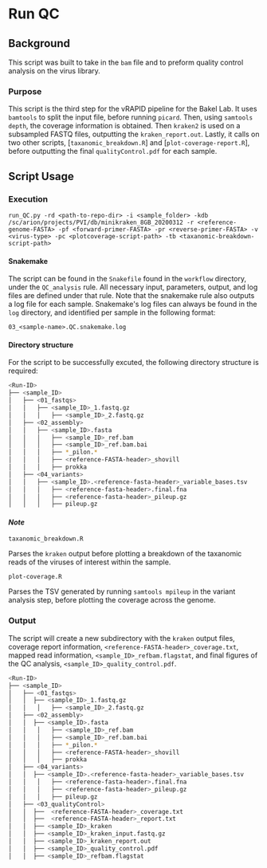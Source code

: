 # Run QC

## Background

This script was built to take in the `bam` file and to preform quality control analysis on the virus library.

### Purpose

This script is the third step for the vRAPID pipeline for the Bakel Lab. It uses `bamtools` to split the input file, before running `picard`. Then, using `samtools depth`, the coverage information is obtained. Then `kraken2` is used on a subsampled FASTQ files, outputting the `kraken_report.out`. Lastly, it calls on two other scripts, [`taxanomic_breakdown.R`] and [`plot-coverage-report.R`], before outputting the final `qualityControl.pdf` for each sample.

## Script Usage

### Execution

`run_QC.py -rd <path-to-repo-dir> -i <sample_folder> -kdb /sc/arion/projects/PVI/db/minikraken_8GB_20200312 -r <reference-genome-FASTA> -pf <forward-primer-FASTA> -pr <reverse-primer-FASTA> -v <virus-type> -pc <plotcoverage-script-path> -tb <taxanomic-breakdown-script-path> `

#### Snakemake

The script can be found in the `Snakefile` found in the `workflow` directory, under the `QC_analysis` rule. All necessary input, parameters, output, and log files are defined under that rule. Note that the snakemake rule also outputs a log file for each sample. Snakemake's log files can always be found in the `log` directory, and identified per sample in the following format:

`03_<sample-name>.QC.snakemake.log`

#### Directory structure

For the script to be successfully excuted, the following directory structure is required:

```bash
<Run-ID>
├── <sample_ID>
│   ├── <01_fastqs>
│   │   ├── <sample_ID>_1.fastq.gz
│   │	│	├── <sample_ID>_2.fastq.gz
│   ├── <02_assembly>
│   │   ├── <sample_ID>.fasta
│   │	│	├── <sample_ID>_ref.bam
│   │	│	├── <sample_ID>_ref.bam.bai
│   │	│	├── *_pilon.*
│   │	│	├── <reference-FASTA-header>_shovill
│   │	│	├── prokka
│   ├── <04_variants>
│   │   ├── <sample_ID>.<reference-fasta-header>_variable_bases.tsv
│   │	│	├── <reference-fasta-header>.final.fna
│   │	│	├── <reference-fasta-header>_pileup.gz
│   │	│	├── pileup.gz
```

#### *Note*

`taxanomic_breakdown.R`

Parses the `kraken` output before plotting a breakdown of the taxanomic reads of the viruses of interest within the sample.

`plot-coverage.R` 

Parses the TSV generated by running `samtools mpileup` in the variant analysis step, before plotting the coverage across the genome.

### Output

The script will create a new subdirectory with the `kraken`  output files, coverage report information, `<reference-FASTA-header>_coverage.txt`, mapped read information, `<sample_ID>_refbam.flagstat`, and final figures of the QC analysis, `<sample_ID>_quality_control.pdf`. 

 ```bash
<Run-ID>
├── <sample_ID>
│   ├── <01_fastqs>
│   │  ├── <sample_ID>_1.fastq.gz
│   │	│	├── <sample_ID>_2.fastq.gz
│   ├── <02_assembly>
│   │  ├── <sample_ID>.fasta
│   │	│	├── <sample_ID>_ref.bam
│   │	│	├── <sample_ID>_ref.bam.bai
│   │	│	├── *_pilon.*
│   │	│	├── <reference-FASTA-header>_shovill
│   │	│	├── prokka
│   ├── <04_variants>
│   │  ├── <sample_ID>.<reference-fasta-header>_variable_bases.tsv
│   │	│	├── <reference-fasta-header>.final.fna
│   │	│	├── <reference-fasta-header>_pileup.gz
│   │	│	├── pileup.gz
│   ├── <03_qualityControl>
│   │  ├──  <reference-FASTA-header>_coverage.txt
│   │  ├──  <reference-FASTA-header>_report.txt
│   │  ├── <sample_ID>_kraken
│   │  ├── <sample_ID>_kraken_input.fastq.gz
│   │  ├── <sample_ID>_kraken_report.out
│   │  ├── <sample_ID>_quality_control.pdf
│   │  ├── <sample_ID>_refbam.flagstat
 ```

